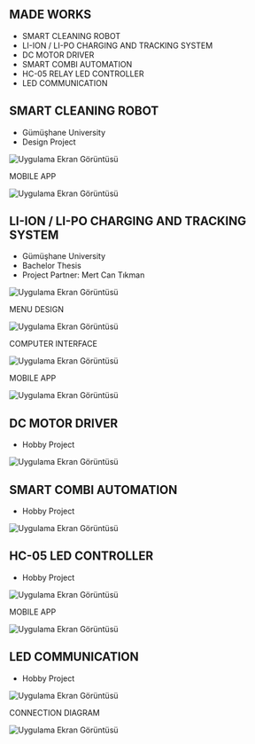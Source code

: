 
## MADE WORKS 

- SMART CLEANING ROBOT
- LI-ION / LI-PO CHARGING AND TRACKING SYSTEM
- DC MOTOR DRIVER 
- SMART COMBI AUTOMATION
- HC-05 RELAY LED CONTROLLER
- LED COMMUNICATION 


## SMART CLEANING ROBOT

- Gümüşhane University
- Design Project

![Uygulama Ekran Görüntüsü](figure/smartCleaningRobot.png)


MOBILE APP 

![Uygulama Ekran Görüntüsü](figure/smartCleaningRobot_mobile_app.png)


## LI-ION / LI-PO CHARGING AND TRACKING SYSTEM

- Gümüşhane University
- Bachelor Thesis
- Project Partner: Mert Can Tıkman


![Uygulama Ekran Görüntüsü](figure/lipo.png)


MENU DESIGN 

![Uygulama Ekran Görüntüsü](figure/lipo_menu.png)


COMPUTER INTERFACE

![Uygulama Ekran Görüntüsü](figure/lipo_computer_interface.png)


MOBILE APP 

![Uygulama Ekran Görüntüsü](figure/lipo_mobile_app.png)



## DC MOTOR DRIVER

- Hobby Project


![Uygulama Ekran Görüntüsü](figure/Motor_Driver.png)



## SMART COMBI AUTOMATION 

- Hobby Project

![Uygulama Ekran Görüntüsü](figure/otomasyon.png)


## HC-05 LED CONTROLLER

- Hobby Project
 
![Uygulama Ekran Görüntüsü](figure/hc05RelayControl.png)


MOBILE APP 
 
![Uygulama Ekran Görüntüsü](figure/hc05RelayMobile.png)



## LED COMMUNICATION 

- Hobby Project

![Uygulama Ekran Görüntüsü](figure/ledCom.png)


CONNECTION DIAGRAM


![Uygulama Ekran Görüntüsü](figure/ledComCircuit.png)
